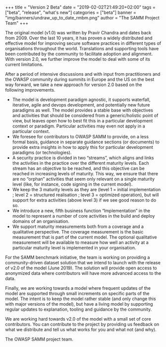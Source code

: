 +++
title = "Version 2 Beta"
date = "2019-02-02T21:49:20+02:00"
tags = ["beta", "release", "what's new"]
categories = ["beta"]
banner = "img/banners/undraw_up_to_date_rmbm.png"
author = "The SAMM Project Team"
+++

The original model (v1.0) was written by Pravir Chandra and dates back from 2009. Over the last 10 years, it has proven a widely distributed and effective model for improving secure software practices in different types of organisations throughout the world. Translations and supporting tools have been contributed by the community to facilitate adoption and alignment. With version 2.0, we further improve the model to deal with some of its current limitations.

After a period of intensive discussions and with input from practitioners and the OWASP community during summits in Europe and the US on the best way forward, we take a new approach for version 2.0 based on the following improvements.

* The model is development paradigm agnostic, it supports waterfall, iterative, agile and devops development, and potentially new future paradigms as well. The model provides a stable base with objectives and activities that should be considered from a generic/holistic point of view, but leaves open how to best fit this in a particular development context or paradigm. Particular activities may even not apply in a particular context.
* We foresee for contributors to OWASP SAMM to provide, on a less formal basis, guidance in separate guidance sections (or documents) to provide extra insights in how to apply this for particular development paradigms (or technologies).
* A security practice is divided in two “streams”, which aligns and links the activities in the practice over the different maturity levels. Each stream has an objective to be reached, and this objective can be reached in increasing levels of maturity. This way, we ensure that there are no “orphan” activities that seem only relevant on a single maturity level (like, for instance, code signing in the current model).
* We keep the 3 maturity levels as they are (level 1 = initial implementation ; level 2 = structured realisation ; level 3 = optimized operation), but will support for extra activities (above level 3) if we see good reason to do so.
* We introduce a new, fifth business function “Implementation” in the model to represent a number of core activities in the build and deploy domains of an organisation.
* We support maturity measurements both from a coverage and a qualitative perspective. The coverage measurement is the basic measurement that is part of the current model. The optional qualitative measurement will be available to measure how well an activity at a particular maturity level is implemented in your organisation.


For the SAMM benchmark initiative, the team is working on providing a community-driven dataset solution that we intend to launch with the release of v2.0 of the model (June 2019). The solution will provide open access to anonymized data where contributors will have more advanced access to the data.

Finally, we are working towards a model where frequent updates of the model are supported through small increments on specific parts of the model. The intent is to keep the model rather stable (and only change this with major versions of the model), but have a living model by supporting regular updates to explanation, tooling and guidance by the community.

We are working hard towards v2.0 of the model with a small set of core contributors. You can contribute to the project by providing us feedback on what we distribute and tell us what works for you and what not (and why).

The OWASP SAMM project team.